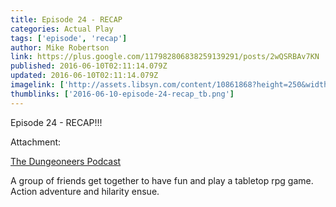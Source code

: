 ```yaml
---
title: Episode 24 - RECAP
categories: Actual Play
tags: ['episode', 'recap']
author: Mike Robertson
link: https://plus.google.com/117982806838259139291/posts/2wQSRBAv7KN
published: 2016-06-10T02:11:14.079Z
updated: 2016-06-10T02:11:14.079Z
imagelink: ['http://assets.libsyn.com/content/10861868?height=250&width=250']
thumblinks: ['2016-06-10-episode-24-recap_tb.png']
---
```


Episode 24 - RECAP!!!


Attachment:

<a href='http://dungeoneerspodcast.libsyn.com/recap-brandt-isnt-anne-frank'>The Dungeoneers Podcast</a>


A group of friends get together to have fun and play a tabletop rpg game. Action adventure and hilarity ensue.